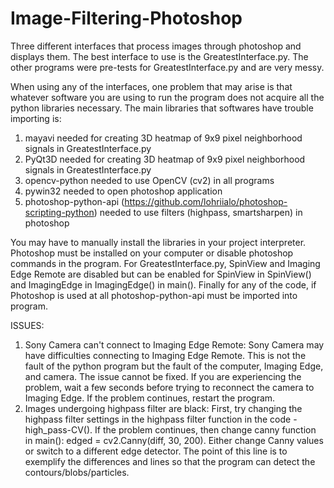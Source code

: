 # Image-Filtering-Photoshop
Three different interfaces that process images through photoshop and displays them. The best interface to use is the GreatestInterface.py. The other programs were pre-tests for GreatestInterface.py and are very messy.

When using any of the interfaces, one problem that may arise is that whatever software you are using to run the program does not acquire all the python libraries necessary. The main libraries that softwares have trouble importing is:
1. mayavi
needed for creating 3D heatmap of 9x9 pixel neighborhood signals in GreatestInterface.py
2. PyQt3D
needed for creating 3D heatmap of 9x9 pixel neighborhood signals in GreatestInterface.py
3. opencv-python
needed to use OpenCV (cv2) in all programs
4. pywin32
needed to open photoshop application
5. photoshop-python-api (https://github.com/lohriialo/photoshop-scripting-python)
needed to use filters (highpass, smartsharpen) in photoshop

You may have to manually install the libraries in your project interpreter. 
Photoshop must be installed on your computer or disable photoshop commands in the program. For GreatestInterface.py, SpinView and Imaging Edge Remote are disabled but can be enabled for SpinView in SpinView() and ImagingEdge in ImagingEdge() in main(). Finally for any of the code, if Photoshop is used at all photoshop-python-api must be imported into program.

ISSUES:
1. Sony Camera can't connect to Imaging Edge Remote:
Sony Camera may have difficulties connecting to Imaging Edge Remote. This is not the fault of the python program but the fault of the computer, Imaging Edge, and camera. The issue cannot be fixed. If you are experiencing the problem, wait a few seconds before trying to reconnect the camera to Imaging Edge. If the problem continues, restart the program.
2. Images undergoing highpass filter are black:
First, try changing the highpass filter settings in the highpass filter function in the code - high_pass-CV(). If the problem continues, then change canny function in
main(): edged = cv2.Canny(diff, 30, 200). Either change Canny values or switch to a different edge detector. The point of this line is to exemplify the differences and lines so that the program can detect the contours/blobs/particles.
